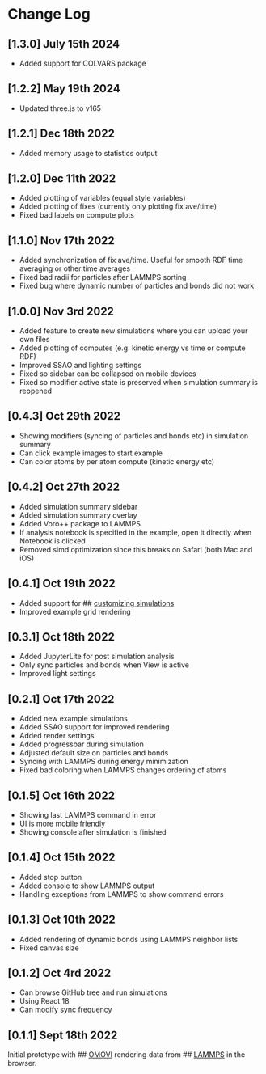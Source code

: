 # Change Log

## [1.3.0] July 15th 2024

- Added support for COLVARS package

## [1.2.2] May 19th 2024

- Updated three.js to v165

## [1.2.1] Dec 18th 2022

- Added memory usage to statistics output

## [1.2.0] Dec 11th 2022

- Added plotting of variables (equal style variables)
- Added plotting of fixes (currently only plotting fix ave/time)
- Fixed bad labels on compute plots

## [1.1.0] Nov 17th 2022

- Added synchronization of fix ave/time. Useful for smooth RDF time averaging or other time averages
- Fixed bad radii for particles after LAMMPS sorting
- Fixed bug where dynamic number of particles and bonds did not work

## [1.0.0] Nov 3rd 2022

- Added feature to create new simulations where you can upload your own files
- Added plotting of computes (e.g. kinetic energy vs time or compute RDF)
- Improved SSAO and lighting settings
- Fixed so sidebar can be collapsed on mobile devices
- Fixed so modifier active state is preserved when simulation summary is reopened

## [0.4.3] Oct 29th 2022

- Showing modifiers (syncing of particles and bonds etc) in simulation summary
- Can click example images to start example
- Can color atoms by per atom compute (kinetic energy etc)

## [0.4.2] Oct 27th 2022

- Added simulation summary sidebar
- Added simulation summary overlay
- Added Voro++ package to LAMMPS
- If analysis notebook is specified in the example, open it directly when Notebook is clicked
- Removed simd optimization since this breaks on Safari (both Mac and iOS)

## [0.4.1] Oct 19th 2022

- Added support for ## [customizing simulations](https://github.com/andeplane/atomify-examples-template)
- Improved example grid rendering

## [0.3.1] Oct 18th 2022

- Added JupyterLite for post simulation analysis
- Only sync particles and bonds when View is active
- Improved light settings

## [0.2.1] Oct 17th 2022

- Added new example simulations
- Added SSAO support for improved rendering
- Added render settings
- Added progressbar during simulation
- Adjusted default size on particles and bonds
- Syncing with LAMMPS during energy minimization
- Fixed bad coloring when LAMMPS changes ordering of atoms

## [0.1.5] Oct 16th 2022

- Showing last LAMMPS command in error
- UI is more mobile friendly
- Showing console after simulation is finished

## [0.1.4] Oct 15th 2022

- Added stop button
- Added console to show LAMMPS output
- Handling exceptions from LAMMPS to show command errors

## [0.1.3] Oct 10th 2022

- Added rendering of dynamic bonds using LAMMPS neighbor lists
- Fixed canvas size

## [0.1.2] Oct 4rd 2022

- Can browse GitHub tree and run simulations
- Using React 18
- Can modify sync frequency

## [0.1.1] Sept 18th 2022

Initial prototype with ## [OMOVI](https://github.com/andeplane/omovi) rendering data from ## [LAMMPS](https://lammps.org/) in the browser.
